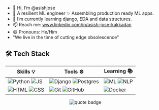 - 👋 Hi, I’m @asishjose
- 👀 A resilient ML engineer ✨ Assembling production ready ML apps.
- 🌱 I’m currently learning django, EDA and data structures.
- 📫 Reach me: www.linkedin.com/in/asish-jose-kakkadan
- 😄 Pronouns: He/Him
-    "We live in the time of cutting edge obsolescence"

## 🛠️ Tech Stack
| Skills 💡 | Tools ⚙️ | Learning 📚 |
|----------|-----------|-------------|
| ![Python](https://img.shields.io/badge/-Python-05122A?style=flat&logo=python) ![JS](https://img.shields.io/badge/-JavaScript-05122A?style=flat&logo=javascript) | ![Django](https://img.shields.io/badge/-Django-05122A?style=flat&logo=django) ![Postgres](https://img.shields.io/badge/-PostgreSQL-05122A?style=flat&logo=postgresql) | ![ML](https://img.shields.io/badge/-Machine%20Learning-05122A?style=flat&logo=scikit-learn) ![NLP](https://img.shields.io/badge/-NLP-05122A?style=flat&logo=ai) |
| ![HTML](https://img.shields.io/badge/-HTML5-05122A?style=flat&logo=html5) ![CSS](https://img.shields.io/badge/-CSS3-05122A?style=flat&logo=css3) | ![Git](https://img.shields.io/badge/-Git-05122A?style=flat&logo=git) ![GitHub](https://img.shields.io/badge/-GitHub-05122A?style=flat&logo=github) | ![Docker](https://img.shields.io/badge/-Docker-05122A?style=flat&logo=docker) |

<p align="center">
  <img src="https://img.shields.io/badge/Quote-First%2C%20solve%20the%20problem%2C%20then%20write%20the%20code.-blueviolet?style=for-the-badge&logo=python&logoColor=white" alt="quote badge"/>
</p>


<!---
asishjose/asishjose is a ✨ special ✨ repository because its `README.md` (this file) appears on your GitHub profile.
You can click the Preview link to take a look at your changes.
--->
